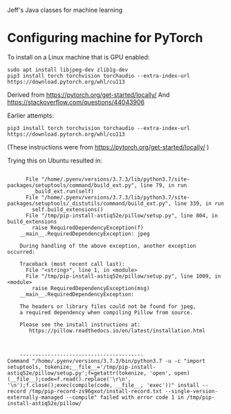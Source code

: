 Jeff's Java classes for machine learning


# Configuring machine for PyTorch

To install on a Linux machine that is GPU enabled:




```
sudo apt install libjpeg-dev zlib1g-dev
pip3 install torch torchvision torchaudio --extra-index-url https://download.pytorch.org/whl/cu113
```



Derived from https://pytorch.org/get-started/locally/
And https://stackoverflow.com/questions/44043906


Earlier attempts:



```
pip3 install torch torchvision torchaudio --extra-index-url https://download.pytorch.org/whl/cu113
```

(These instructions were from https://pytorch.org/get-started/locally/ )


Trying this on Ubuntu resulted in:

```

      File "/home/.pyenv/versions/3.7.3/lib/python3.7/site-packages/setuptools/command/build_ext.py", line 79, in run
        _build_ext.run(self)
      File "/home/.pyenv/versions/3.7.3/lib/python3.7/site-packages/setuptools/_distutils/command/build_ext.py", line 339, in run
        self.build_extensions()
      File "/tmp/pip-install-astiq52e/pillow/setup.py", line 804, in build_extensions
        raise RequiredDependencyException(f)
    __main__.RequiredDependencyException: jpeg

    During handling of the above exception, another exception occurred:

    Traceback (most recent call last):
      File "<string>", line 1, in <module>
      File "/tmp/pip-install-astiq52e/pillow/setup.py", line 1009, in <module>
        raise RequiredDependencyException(msg)
    __main__.RequiredDependencyException:

    The headers or library files could not be found for jpeg,
    a required dependency when compiling Pillow from source.

    Please see the install instructions at:
       https://pillow.readthedocs.io/en/latest/installation.html



    ----------------------------------------
Command "/home/.pyenv/versions/3.7.3/bin/python3.7 -u -c "import setuptools, tokenize;__file__='/tmp/pip-install-astiq52e/pillow/setup.py';f=getattr(tokenize, 'open', open)(__file__);code=f.read().replace('\r\n', '\n');f.close();exec(compile(code, __file__, 'exec'))" install --record /tmp/pip-record-zs96gxot/install-record.txt --single-version-externally-managed --compile" failed with error code 1 in /tmp/pip-install-astiq52e/pillow/
```
